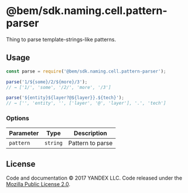 # @bem/sdk.naming.cell.pattern-parser

Thing to parse template-strings-like patterns.

## Usage

```js
const parse = require('@bem/sdk.naming.cell.pattern-parser');

parse('1/${some}/2/${more}/3');
// → ['1/', 'some', '/2/', 'more', '/3']

parse('${entity}${layer?@${layer}}.${tech}');
// → ['', 'entity', '', ['layer', '@', 'layer'], '.', 'tech']
```

### Options

Parameter                    | Type      | Description
-----------------------------|-----------|--------------
`pattern`                    | `string`  | Pattern to parse

License
-------

Code and documentation © 2017 YANDEX LLC. Code released under the [Mozilla Public License 2.0](LICENSE.txt).
